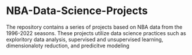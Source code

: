 # NBA-Data-Science-Projects
The repository contains a series of projects based on NBA data from the 1996-2022 seasons.  These projects utilize data science practices such as exploritory data analysis, supervised and unsupervised learning, dimensionaloty reduction, and predicitve modeling
